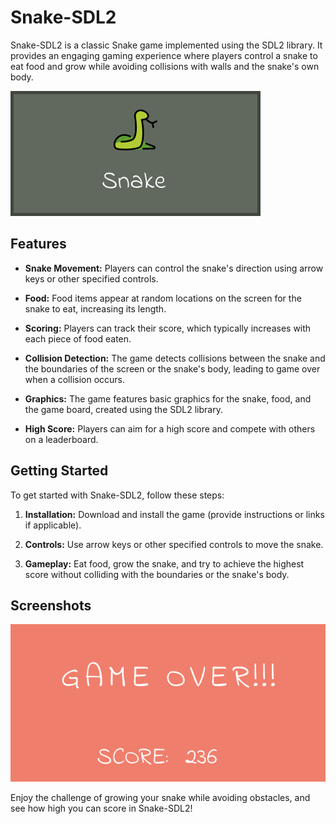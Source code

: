 # Snake-SDL2

Snake-SDL2 is a classic Snake game implemented using the SDL2 library. It provides an engaging gaming experience where players control a snake to eat food and grow while avoiding collisions with walls and the snake's own body.

![Snake-SDL2 Screenshot](https://github.com/MarvisClause/Snake-SDL2/blob/main/ShowCase/title.png)

## Features

- **Snake Movement:** Players can control the snake's direction using arrow keys or other specified controls.

- **Food:** Food items appear at random locations on the screen for the snake to eat, increasing its length.

- **Scoring:** Players can track their score, which typically increases with each piece of food eaten.

- **Collision Detection:** The game detects collisions between the snake and the boundaries of the screen or the snake's body, leading to game over when a collision occurs.

- **Graphics:** The game features basic graphics for the snake, food, and the game board, created using the SDL2 library.

- **High Score:** Players can aim for a high score and compete with others on a leaderboard.

## Getting Started

To get started with Snake-SDL2, follow these steps:

1. **Installation:** Download and install the game (provide instructions or links if applicable).

2. **Controls:** Use arrow keys or other specified controls to move the snake.

3. **Gameplay:** Eat food, grow the snake, and try to achieve the highest score without colliding with the boundaries or the snake's body.

## Screenshots

![Game Over](https://github.com/MarvisClause/Snake-SDL2/blob/main/ShowCase/gameover.png)

Enjoy the challenge of growing your snake while avoiding obstacles, and see how high you can score in Snake-SDL2!
